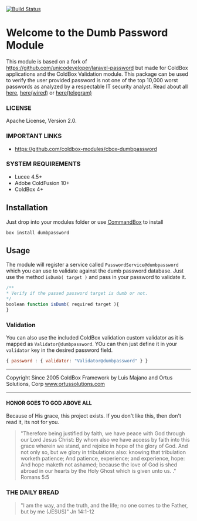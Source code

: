 [![Build Status](https://travis-ci.org/coldbox-modules/cbox-dumbpassword.svg?branch=development)](https://travis-ci.org/coldbox-modules/cbox-dumbpassword)

# Welcome to the Dumb Password Module

This module is based on a fork of https://github.com/unicodeveloper/laravel-password but made for ColdBox applications and the ColdBox Validation module.  This package can be used to verify the user provided password is not one of the top 10,000 worst passwords as analyzed by a respectable IT security analyst. Read about all [here](https://xato.net/10-000-top-passwords-6d6380716fe0#.473dkcjfm), [here(wired)](http://www.wired.com/2013/12/web-semantics-the-ten-thousand-worst-passwords/) or [here(telegram)](http://www.telegraph.co.uk/technology/internet-security/10303159/Most-common-and-hackable-passwords-on-the-internet.html)

### LICENSE
Apache License, Version 2.0.

### IMPORTANT LINKS
- https://github.com/coldbox-modules/cbox-dumbpassword

### SYSTEM REQUIREMENTS
- Lucee 4.5+
- Adobe ColdFusion 10+
- ColdBox 4+

## Installation

Just drop into your modules folder or use [CommandBox](http://www.ortussolutions.com/products/commandbox) to install

`box install dumbpassword`

## Usage

The module will register a service called `PasswordService@dumbpassword` which you can use to validate against the dumb password database.  Just use the method `isDumb( target )` and pass in your password to validate it.

```js
/**
* Verify if the passed password target is dumb or not.
*/
boolean function isDumb( required target ){
}
```

### Validation

You can also use the included ColdBox validation custom validator as it is mapped as `Validator@dumbpassword`.  YOu can then just define it in your `validator` key in the desired password field.

```js
{ password : { validator: "Validator@dumbpassword" } }
```


********************************************************************************
Copyright Since 2005 ColdBox Framework by Luis Majano and Ortus Solutions, Corp
www.ortussolutions.com
********************************************************************************
#### HONOR GOES TO GOD ABOVE ALL
Because of His grace, this project exists. If you don't like this, then don't read it, its not for you.

>"Therefore being justified by faith, we have peace with God through our Lord Jesus Christ:
By whom also we have access by faith into this grace wherein we stand, and rejoice in hope of the glory of God.
And not only so, but we glory in tribulations also: knowing that tribulation worketh patience;
And patience, experience; and experience, hope:
And hope maketh not ashamed; because the love of God is shed abroad in our hearts by the 
Holy Ghost which is given unto us. ." Romans 5:5

### THE DAILY BREAD
 > "I am the way, and the truth, and the life; no one comes to the Father, but by me (JESUS)" Jn 14:1-12
